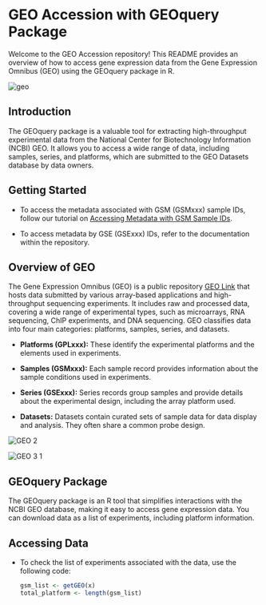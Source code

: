 # GEO Accession with GEOquery Package

Welcome to the GEO Accession repository! This README provides an overview of how to access gene expression data from the Gene Expression Omnibus (GEO) using the GEOquery package in R.

![geo](https://github.com/Moha-cm/GEO_accession/assets/118077473/3298d386-775b-4d54-9b44-b00f87a51290=250x250)

## Introduction

The GEOquery package is a valuable tool for extracting high-throughput experimental data from the National Center for Biotechnology Information (NCBI) GEO. It allows you to access a wide range of data, including samples, series, and platforms, which are submitted to the GEO Datasets database by data owners.

## Getting Started

- To access the metadata associated with GSM (GSMxxx) sample IDs, follow our tutorial on [Accessing Metadata with GSM Sample IDs](https://moha-cm.github.io/GEO_accession/).

- To access metadata by GSE (GSExxx) IDs, refer to the documentation within the repository.

## Overview of GEO

The Gene Expression Omnibus (GEO) is a public repository [GEO Link](https://www.ncbi.nlm.nih.gov/geo/) that hosts data submitted by various array-based applications and high-throughput sequencing experiments. It includes raw and processed data, covering a wide range of experimental types, such as microarrays, RNA sequencing, ChIP experiments, and DNA sequencing. GEO classifies data into four main categories: platforms, samples, series, and datasets.

- **Platforms (GPLxxx):** These identify the experimental platforms and the elements used in experiments.

- **Samples (GSMxxx):** Each sample record provides information about the sample conditions used in experiments.

- **Series (GSExxx):** Series records group samples and provide details about the experimental design, including the array platform used.

- **Datasets:** Datasets contain curated sets of sample data for data display and analysis. They often share a common probe design.

  



![GEO 2](https://github.com/Moha-cm/GEO_accession/assets/118077473/449b2424-75e1-4fac-9ac9-f90d4d4d1449=250x250)


![GEO 3 1](https://github.com/Moha-cm/GEO_accession/assets/118077473/bff98815-976a-4fa3-a8da-c46f4f028952=250x250)

## GEOquery Package

The GEOquery package is an R tool that simplifies interactions with the NCBI GEO database, making it easy to access gene expression data. You can download data as a list of experiments, including platform information.

## Accessing Data

- To check the list of experiments associated with the data, use the following code:
  ```R
  gsm_list <- getGEO(x)
  total_platform <- length(gsm_list)




























    
  
  
  

  
        

  
